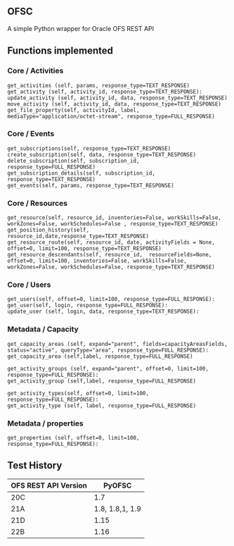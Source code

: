 ## OFSC

A simple Python wrapper for Oracle OFS REST API

## Functions implemented


### Core / Activities
    get_activities (self, params, response_type=TEXT_RESPONSE)
    get_activity (self, activity_id, response_type=TEXT_RESPONSE):
    update_activity (self, activity_id, data, response_type=TEXT_RESPONSE)
    move_activity (self, activity_id, data, response_type=TEXT_RESPONSE)
    get_file_property(self, activityId, label, mediaType="application/octet-stream", response_type=FULL_RESPONSE)

### Core / Events
    get_subscriptions(self, response_type=TEXT_RESPONSE)
    create_subscription(self, data, response_type=TEXT_RESPONSE)
    delete_subscription(self, subscription_id, response_type=FULL_RESPONSE)
    get_subscription_details(self, subscription_id, response_type=TEXT_RESPONSE)
    get_events(self, params, response_type=TEXT_RESPONSE)

### Core / Resources
    get_resource(self, resource_id, inventories=False, workSkills=False, workZones=False, workSchedules=False , response_type=TEXT_RESPONSE)
    get_position_history(self, resource_id,date,response_type=TEXT_RESPONSE)
    get_resource_route(self, resource_id, date, activityFields = None, offset=0, limit=100, response_type=TEXT_RESPONSE)
    get_resource_descendants(self, resource_id,  resourceFields=None, offset=0, limit=100, inventories=False, workSkills=False, workZones=False, workSchedules=False, response_type=TEXT_RESPONSE)

### Core / Users
    get_users(self, offset=0, limit=100, response_type=FULL_RESPONSE):
    get_user(self, login, response_type=FULL_RESPONSE):
    update_user (self, login, data, response_type=TEXT_RESPONSE):

### Metadata / Capacity
    get_capacity_areas (self, expand="parent", fields=capacityAreasFields, status="active", queryType="area", response_type=FULL_RESPONSE):
    get_capacity_area (self,label, response_type=FULL_RESPONSE)

    get_activity_groups (self, expand="parent", offset=0, limit=100, response_type=FULL_RESPONSE):
    get_activity_group (self,label, response_type=FULL_RESPONSE)
    
    get_activity_types(self, offset=0, limit=100, response_type=FULL_RESPONSE):
    get_activity_type (self, label, response_type=FULL_RESPONSE)

### Metadata / properties
    get_properties (self, offset=0, limit=100, response_type=FULL_RESPONSE):

## Test History

OFS REST API Version | PyOFSC
------------ | -------------
20C| 1.7
21A| 1.8, 1.8,1, 1.9
21D| 1.15
22B| 1.16

